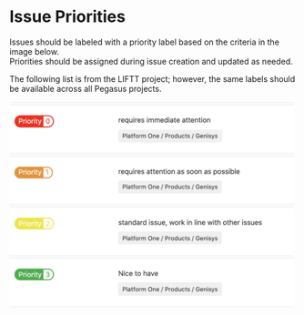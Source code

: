 # Issue Priorities

Issues should be labeled with a priority label based on the criteria in the image below.  
Priorities should be assigned during issue creation and updated as needed.

The following list is from the LIFTT project; however, the same labels should be available across all Pegasus projects.

<img src="./assets/priorities.png" alt="priority labels" width="500px" >
